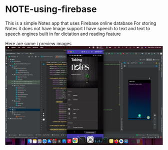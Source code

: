 # NOTE-using-firebase
This is a simple Notes app that uses Firebase online database For storing Notes it does not have Image support 
I have speech to text and text to speech engines built in for dictation and reading feature

Here are some i preview images
![](app/src/main/res/drawable/one.png)
